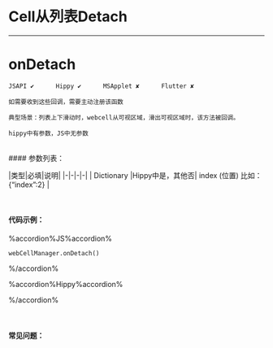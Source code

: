 # Cell从列表Detach
---
# onDetach

```
JSAPI ✔      Hippy ✔      MSApplet ✘      Flutter ✘

如需要收到这些回调，需要主动注册该函数

典型场景：列表上下滑动时，webcell从可视区域，滑出可视区域时，该方法被回调。

hippy中有参数，JS中无参数

```
<br>
#### 参数列表：

|类型|必填|说明|
|-|-|-|-| 
| Dictionary |Hippy中是，其他否| index (位置) 比如： {“index”:2} |

<br>

#### 代码示例：


%accordion%JS%accordion%

```
webCellManager.onDetach()

```

%/accordion%

%accordion%Hippy%accordion%

%/accordion%


<br>

#### 常见问题：

